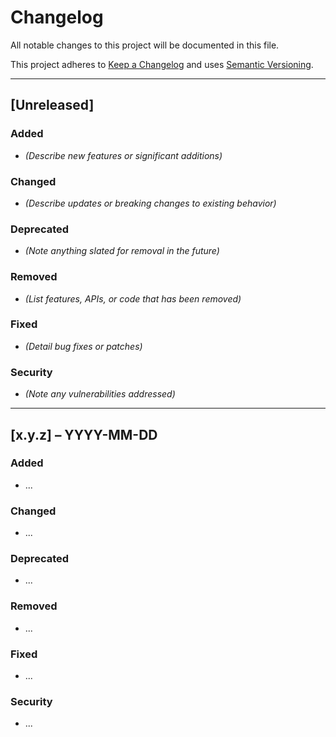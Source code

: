 <!-- =====================================================================
CHANGELOG.template.md

Copyright © 2025 Network Pro Strategies (Network Pro™)
SPDX-License-Identifier: CC-BY-4.0 OR GPL-3.0-or-later
This file is part of Network Pro.
====================================================================== -->

# Changelog

<!-- markdownlint-disable -->

All notable changes to this project will be documented in this file.

This project adheres to [Keep a Changelog](https://keepachangelog.com/en/1.0.0/) and uses [Semantic Versioning](https://semver.org/).

---

## [Unreleased]

### Added

- _(Describe new features or significant additions)_

### Changed

- _(Describe updates or breaking changes to existing behavior)_

### Deprecated

- _(Note anything slated for removal in the future)_

### Removed

- _(List features, APIs, or code that has been removed)_

### Fixed

- _(Detail bug fixes or patches)_

### Security

- _(Note any vulnerabilities addressed)_

---

## [x.y.z] – YYYY-MM-DD

### Added

- ...

### Changed

- ...

### Deprecated

- ...

### Removed

- ...

### Fixed

- ...

### Security

- ...
